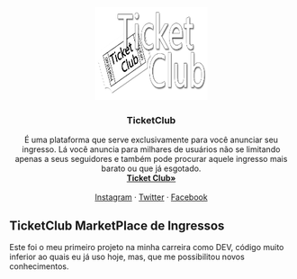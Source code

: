 <p align="center">
  <a href="https://myticketclub.com.br/">
    <img src="https://github.com/brennersc/TicketClub/blob/master/img/logo.png" alt="TicketClub logo" width="200" height="165">
  </a>
</p>

<h3 align="center">TicketClub</h3>

<p align="center">
  É uma plataforma que serve exclusivamente para você anunciar seu ingresso. Lá você anuncia para milhares de usuários não se limitando apenas a seus seguidores e também pode  procurar aquele ingresso mais barato ou que já esgotado.
  <br>
  <a href="https://myticketclub.com.br/"><strong>Ticket Club»</strong></a>
  <br>
  <br>
  <a href="https://www.instagram.com/myticketclub/">Instagram</a>
  ·
  <a href="https://twitter.com/MyTicketClub">Twitter</a>
  ·
  <a href="https://www.facebook.com/myticketclub">Facebook</a>
</p>


## TicketClub MarketPlace de Ingressos

Este foi o meu primeiro projeto na minha carreira como DEV, código muito inferior ao quais eu já uso hoje, mas, que me possibilitou novos conhecimentos. 

